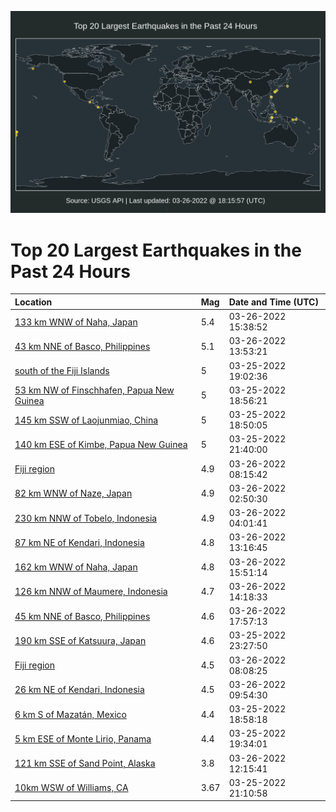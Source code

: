 ![Map](./map.png)

# Top 20 Largest Earthquakes in the Past 24 Hours

| Location | Mag | Date and Time (UTC) |
|:---|:---|:---|
| [133 km WNW of Naha, Japan](https://earthquake.usgs.gov/earthquakes/eventpage/us7000gxi8) | 5.4 | 03-26-2022 15:38:52 |
| [43 km NNE of Basco, Philippines](https://earthquake.usgs.gov/earthquakes/eventpage/us7000gxhw) | 5.1 | 03-26-2022 13:53:21 |
| [south of the Fiji Islands](https://earthquake.usgs.gov/earthquakes/eventpage/us7000gxcv) | 5 | 03-25-2022 19:02:36 |
| [53 km NW of Finschhafen, Papua New Guinea](https://earthquake.usgs.gov/earthquakes/eventpage/us7000gxcr) | 5 | 03-25-2022 18:56:21 |
| [145 km SSW of Laojunmiao, China](https://earthquake.usgs.gov/earthquakes/eventpage/us7000gxcn) | 5 | 03-25-2022 18:50:05 |
| [140 km ESE of Kimbe, Papua New Guinea](https://earthquake.usgs.gov/earthquakes/eventpage/us7000gxe1) | 5 | 03-25-2022 21:40:00 |
| [Fiji region](https://earthquake.usgs.gov/earthquakes/eventpage/us7000gxgr) | 4.9 | 03-26-2022 08:15:42 |
| [82 km WNW of Naze, Japan](https://earthquake.usgs.gov/earthquakes/eventpage/us7000gxf1) | 4.9 | 03-26-2022 02:50:30 |
| [230 km NNW of Tobelo, Indonesia](https://earthquake.usgs.gov/earthquakes/eventpage/us7000gxfd) | 4.9 | 03-26-2022 04:01:41 |
| [87 km NE of Kendari, Indonesia](https://earthquake.usgs.gov/earthquakes/eventpage/us7000gxhl) | 4.8 | 03-26-2022 13:16:45 |
| [162 km WNW of Naha, Japan](https://earthquake.usgs.gov/earthquakes/eventpage/us7000gxic) | 4.8 | 03-26-2022 15:51:14 |
| [126 km NNW of Maumere, Indonesia](https://earthquake.usgs.gov/earthquakes/eventpage/us7000gxhz) | 4.7 | 03-26-2022 14:18:33 |
| [45 km NNE of Basco, Philippines](https://earthquake.usgs.gov/earthquakes/eventpage/us7000gxis) | 4.6 | 03-26-2022 17:57:13 |
| [190 km SSE of Katsuura, Japan](https://earthquake.usgs.gov/earthquakes/eventpage/us7000gxek) | 4.6 | 03-25-2022 23:27:50 |
| [Fiji region](https://earthquake.usgs.gov/earthquakes/eventpage/us7000gxgq) | 4.5 | 03-26-2022 08:08:25 |
| [26 km NE of Kendari, Indonesia](https://earthquake.usgs.gov/earthquakes/eventpage/us7000gxh1) | 4.5 | 03-26-2022 09:54:30 |
| [6 km S of Mazatán, Mexico](https://earthquake.usgs.gov/earthquakes/eventpage/us7000gxcq) | 4.4 | 03-25-2022 18:58:18 |
| [5 km ESE of Monte Lirio, Panama](https://earthquake.usgs.gov/earthquakes/eventpage/us7000gxd2) | 4.4 | 03-25-2022 19:34:01 |
| [121 km SSE of Sand Point, Alaska](https://earthquake.usgs.gov/earthquakes/eventpage/us7000gxhg) | 3.8 | 03-26-2022 12:15:41 |
| [10km WSW of Williams, CA](https://earthquake.usgs.gov/earthquakes/eventpage/nc73710361) | 3.67 | 03-25-2022 21:10:58 |
